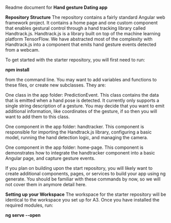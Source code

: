 Readme document for **Hand gesture Dating app** 

**Repository Structure**
The repository contains a fairly standard Angular web framework project. It contains a home page and one custom component that enables gestural control through a hand tracking library called Handtrack.js. Handtrack.js is a library built on top of the machine learning platform TensorFlow. We have abstracted most of the complexity with Handtrack.js into a component that emits hand gesture events detected from a webcam.

To get started with the starter repository, you will first need to run:

**npm install**

from the command line. You may want to add variables and functions to these files, or create new subclasses. They are:

One class in the app folder: PredictionEvent. This class contains the data that is emitted when a hand pose is detected. It currently only supports a single string description of a gesture. You may decide that you want to emit additional information, like coordinates of the gesture, if so then you will want to add them to this class.

One component in the app folder: handtracker. This component is responsible for importing the Handtrack.js library, configuring a basic model, running the hand detection logic, and managing the camera.

One component in the app folder: home-page. This component is demonstrates how to integrate the handtracker component into a basic Angular page, and capture gesture events.

If you plan on building upon the start repository, you will likely want to create additional components, pages, or services to build your app using ng generate. You should be familiar with these commands by now, so we will not cover them in anymore detail here.

**Setting up your Workspace**
The workspace for the starter repository will be identical to the workspace you set up for A3. Once you have installed the required modules, run:

**ng serve --open**
